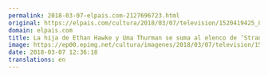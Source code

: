 ```yaml
---
permalink: 2018-03-07-elpais.com-2127696723.html
original: https://elpais.com/cultura/2018/03/07/television/1520419425_813501.html#?ref=rss&format=simple&link=link
domain: elpais.com
title: La hija de Ethan Hawke y Uma Thurman se suma al elenco de ‘Stranger Things 3’
image: https://ep00.epimg.net/cultura/imagenes/2018/03/07/television/1520419425_813501_1520419575_rrss_normal.jpg
date: 2018-03-07 12:36:18
translations: en
---
```


